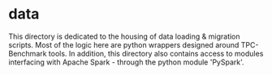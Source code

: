 # data

This directory is dedicated to the housing of data loading & migration scripts. Most of the logic here are python
wrappers designed around TPC-Benchmark tools. In addition, this directory also contains access to modules interfacing
with Apache Spark - through the python module 'PySpark'.